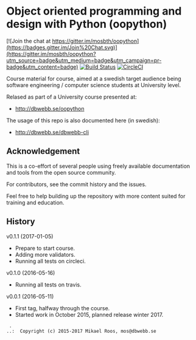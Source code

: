 Object oriented programming and design with Python (oopython)
===================

[![Join the chat at https://gitter.im/mosbth/oopython](https://badges.gitter.im/Join%20Chat.svg)](https://gitter.im/mosbth/oopython?utm_source=badge&utm_medium=badge&utm_campaign=pr-badge&utm_content=badge)
[![Build Status](https://travis-ci.org/dbwebb-se/oopython.svg?branch=master)](https://travis-ci.org/dbwebb-se/oopython)
[![CircleCI](https://circleci.com/gh/dbwebb-se/oopython.svg?style=svg)](https://circleci.com/gh/dbwebb-se/oopython)

Course material for course, aimed at a swedish target audience being software engineering / computer science students at University level. 

Relased as part of a University course presented at:

* http://dbwebb.se/oopython

The usage of this repo is also documented here (in swedish):

* http://dbwebb.se/dbwebb-cli




Acknowledgement
-------------------

This is a co-effort of several people using freely available documentation and tools from the open source community. 

For contributors, see the commit history and the issues.

Feel free to help building up the repository with more content suited for training and education.



History
-------------------

v0.1.1 (2017-01-05)

* Prepare to start course.
* Adding more validators.
* Running all tests on circleci.


v0.1.0 (2016-05-16)

* Running all tests on travis.


v0.0.1 (2016-05-11)

* First tag, halfway through the course.
* Started work in October 2015, planned release winter 2017.



```                                                            
 .                                                             
..:  Copyright (c) 2015-2017 Mikael Roos, mos@dbwebb.se   
```                                                            
